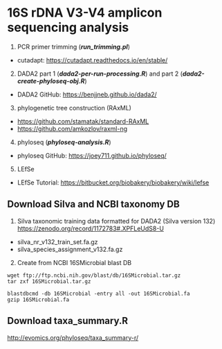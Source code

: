 # 16S rDNA V3-V4 amplicon sequencing analysis

1. PCR primer trimming (***run_trimming.pl***)
* cutadapt: https://cutadapt.readthedocs.io/en/stable/

2. DADA2 part 1 (***dada2-per-run-processing.R***) and part 2 (***dada2-create-phyloseq-obj.R***)
* DADA2 GitHub: https://benjjneb.github.io/dada2/

3. phylogenetic tree construction (RAxML)
* https://github.com/stamatak/standard-RAxML
* https://github.com/amkozlov/raxml-ng

4. phyloseq (***phyloseq-analysis.R***)
* phyloseq  GitHub: https://joey711.github.io/phyloseq/

5. LEfSe
* LEfSe Tutorial: https://bitbucket.org/biobakery/biobakery/wiki/lefse

## Download Silva and NCBI taxonomy DB

1. Silva taxonomic training data formatted for DADA2 (Silva version 132)
https://zenodo.org/record/1172783#.XPFLeUdS8-U
* silva_nr_v132_train_set.fa.gz
* silva_species_assignment_v132.fa.gz

2. Create from NCBI 16SMicrobial blast DB
```
wget ftp://ftp.ncbi.nih.gov/blast/db/16SMicrobial.tar.gz
tar zxf 16SMicrobial.tar.gz

blastdbcmd -db 16SMicrobial -entry all -out 16SMicrobial.fa
gzip 16SMicrobial.fa
```

## Download taxa_summary.R
http://evomics.org/phyloseq/taxa_summary-r/
